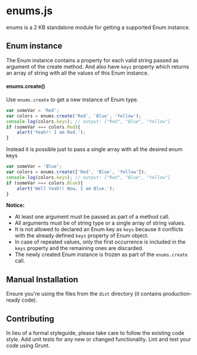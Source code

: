 # enums.js

enums is a 2 KB standalone module for getting a supported Enum instance.

## Enum instance
The Enum instance contains a property for each valid string passed as argument of the create method.
And also have `keys` property which returns an array of string with all the values of this Enum instance.


#### enums.create()
Use `enums.create` to get a new instance of Enum type.
```js
var someVar = 'Red';
var colors = enums.create('Red', 'Blue', 'Yellow');
console.log(colors.keys); // output: ["Red", "Blue", "Yellow"]
if (someVar === colors.Red){
    alert('Yeah!! I am Red.');
}
```
Instead it is possible just to pass a single array with all the desired enum keys
```js
var someVar = 'Blue';
var colors = enums.create(['Red', 'Blue', 'Yellow']);
console.log(colors.keys); // output: ["Red", "Blue", "Yellow"]
if (someVar === colors.Blue){
    alert('Well Yeah!! Now, I am Blue.');
}
```
**Notice:**
 - At least one argument must be passed as part of a method call.
 - All arguments must be of string type or a single array of string values.
 - It is not allowed to declared an Enum key as `keys` because it conflicts with the already defined `keys` property of Enum object.
 - In case of repeated values, only the first occurrence is included in the `keys` property and the remaining ones are discarded.
 - The newly created Enum instance is frozen as part of the `enums.create` call.

## Manual Installation
Ensure you're using the files from the `dist` directory (it contains production-ready code).

## Contributing
In lieu of a formal styleguide, please take care to follow the existing code style. Add unit tests for any new or changed functionality. Lint and test your code using Grunt.
